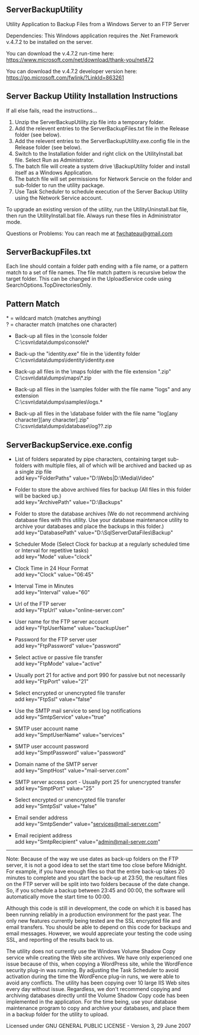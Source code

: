 
ServerBackupUtility
-------------------

Utility Application to Backup Files from a Windows Server to an FTP Server

Dependencies: This Windows application requires the .Net Framework v.4.7.2 to be installed on the server.

You can download the v.4.7.2 run-time here:
https://www.microsoft.com/net/download/thank-you/net472

You can download the v.4.7.2 developer version here:
https://go.microsoft.com/fwlink/?LinkId=863261


Server Backup Utility Installation Instructions
-----------------------------------------------
If all else fails, read the instructions...

1) Unzip the ServerBackupUtility.zip file into a temporary folder.
2) Add the relevent entries to the ServerBackupFiles.txt file in the Release folder (see below).
3) Add the relevent entries to the ServerBackupUtility.exe.config file in the Release folder (see below).
4) Switch to the Installation folder and right click on the UtilityInstall.bat file. Select Run as Administrator.
5) The batch file will create a system drive \BackupUtility folder and install itself as a Windows Application.
6) The batch file will set permissions for Network Servcie on the folder and sub-folder to run the utility package.
7) Use Task Scheduler to schedule execution of the Server Backup Utility using the Network Service account.


To upgrade an existing version of the utility, run the UtilityUninstall.bat file,
then run the UtilityInstall.bat file. Always run these files in Administrator mode.

Questions or Problems: You can reach me at fwchateau@gmail.com


ServerBackupFiles.txt
---------------------

Each line should contain a folder path ending with a file name, or a pattern match to a set of file names.
The file match pattern is recursive below the target folder. This can be changed in the UploadService code
using SearchOptions.TopDirectoriesOnly.

Pattern Match
---------------------
\* = wildcard match (matches anything) \
? = character match (matches one character)

- Back-up all files in the \console folder \
	C:\csvn\data\dumps\console\\*

- Back-up the "identity.exe" file in the \identity folder \
	C:\csvn\data\dumps\identity\identity.exe

- Back-up all files in the \maps folder with the file extension ".zip" \
	C:\csvn\data\dumps\maps\\*.zip

- Back-up all files in the \samples folder with the file name "logs" and any extension \
	C:\csvn\data\dumps\samples\logs.*

- Back-up all files in the \database folder with the file name "log[any character][any character].zip" \
	C:\csvn\data\dumps\database\log??.zip


ServerBackupService.exe.config
------------------------------

- List of folders separated by pipe characters, containing target sub-folders with multiple files,
  all of which will be archived and backed up as a single zip file \
	add key="FolderPaths" value="D:\Webs|D:\Media\Video"

- Folder to store the above archived files for backup (All files in this folder will be backed up.) \
	add key="ArchivePath" value="D:\Backups"
   
- Folder to store the database archives (We do not recommend archiving database files with this utility.
  Use your database maintenance utility to archive your databases and place the backups in this folder.) \
	add key="DatabasePath" value="D:\SqlServerDataFiles\Backup"

- Scheduler Mode (Select Clock for backup at a regularly scheduled time or Interval for repetitive tasks) \
    add key="Mode" value="clock"

- Clock Time in 24 Hour Format \
    add key="Clock" value="06:45"

- Interval Time in Minutes \
    add key="Interval" value="60"

- Url of the FTP server \
	add key="FtpUrl" value="online-server.com"

- User name for the FTP server account \
	add key="FtpUserName" value="backupUser"

- Password for the FTP server user \
	add key="FtpPassword" value="password"

- Select active or passive file transfer \
	add key="FtpMode" value="active"

- Usually port 21 for active and port 990 for passive but not necessarily \
	add key="FtpPort" value="21"

- Select encrypted or unencrypted file transfer \
	add key="FtpSsl" value="false"

- Use the SMTP mail service to send log notifications \
	add key="SmtpService" value="true"

- SMTP user account name \
	add key="SmptUserName" value="services"

- SMTP user account password \
	add key="SmptPassword" value="password"

- Domain name of the SMTP server \
	add key="SmptHost" value="mail-server.com"

- SMTP server access port - Usually port 25 for unencrypted transfer \
	add key="SmptPort" value="25"

- Select encrypted or unencrypted file transfer \
	add key="SmtpSsl" value="false"

- Email sender address \
	add key="SmtpSender" value="services@mail-server.com"

- Email recipient address \
	add key="SmtpRecipient" value="admin@mail-server.com"

-----------------------

Note: Because of the way we use dates as back-up folders on the FTP server, it is not a good idea to set the start time too close before
Midnight. For example, if you have enough files so that the entire back-up takes 20 minutes to complete and you start the back-up at 23:50,
the resultant files on the FTP server will be split into two folders because of the date change. So, if you schedule a backup between 23:45
and 00:00, the software will automatically move the start time to 00:00.

Although this code is still in development, the code on which it is based has been running reliably in a production environment for the past
year. The only new features currently being tested are the SSL encrypted file and email transfers. You should be able to depend on this code
for backups and email messages. However, we would appreciate your testing the code using SSL, and reporting of the results back to us.

The utility does not currently use the Windows Volume Shadow Copy service while creating the Web site archives. We have only experienced one
issue because of this, when copying a WordPress site, while the WordFence security plug-in was running. By adjusting the Task Scheduler to avoid
activation during the time the WordFence plug-in runs, we were able to avoid any conflicts. The utility has been copying over 10 large IIS Web
sites every day without issue. Regardless, we don't recommend copying and archiving databases directly until the Volume Shadow Copy code has
been implemented in the application. For the time being, use your database maintenance program to copy and archive your databases, and place
them in a backup folder for the utility to upload.

Licensed under GNU GENERAL PUBLIC LICENSE - Version 3, 29 June 2007
